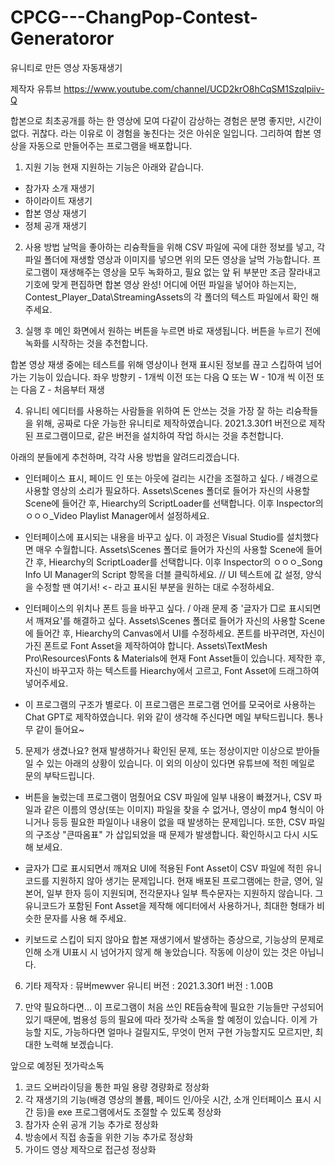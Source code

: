 # CPCG---ChangPop-Contest-Generatoror
유니티로 만든 영상 자동재생기

제작자 유튜브
https://www.youtube.com/channel/UCD2krO8hCqSM1Szqlpiiv-Q

합본으로 최초공개를 하는 한 영상에 모여 다같이 감상하는 경험은 분명 좋지만, 시간이 없다. 귀찮다. 라는 이유로 이 경험을 놓친다는 것은 아쉬운 일입니다.
그리하여 합본 영상을 자동으로 만들어주는 프로그램을 배포합니다.


1. 지원 기능
현재 지원하는 기능은 아래와 같습니다.
- 참가자 소개 재생기
- 하이라이트 재생기
- 합본 영상 재생기
- 정체 공개 재생기


2. 사용 방법
날먹을 좋아하는 리슝좍들을 위해 CSV 파일에 곡에 대한 정보를 넣고, 각 파일 폴더에 재생할 영상과 이미지를 넣으면 위의 모든 영상을 날먹 가능합니다.
프로그램이 재생해주는 영상을 모두 녹화하고, 필요 없는 앞 뒤 부분만 조금 잘라내고 기호에 맞게 편집하면 합본 영상 완성!
어디에 어떤 파일을 넣어야 하는지는, Contest_Player_Data\StreamingAssets의 각 폴더의 텍스트 파일에서 확인 해 주세요.


3. 실행 후
메인 화면에서 원하는 버튼을 누르면 바로 재생됩니다.
버튼을 누르기 전에 녹화를 시작하는 것을 추천합니다.

합본 영상 재생 중에는 테스트를 위해 영상이나 현재 표시된 정보를 끊고 스킵하여 넘어가는 기능이 있습니다.
좌우 방향키 - 1개씩 이전 또는 다음
Q 또는 W - 10개 씩 이전 또는 다음
Z - 처음부터 재생


4. 유니티 에디터를 사용하는 사람들을 위하여
돈 안쓰는 것을 가장 잘 하는 리슝좍들을 위해, 공짜로 다운 가능한 유니티로 제작하였습니다.
2021.3.30f1 버전으로 제작된 프로그램이므로, 같은 버전을 설치하여 작업 하시는 것을 추천합니다.

아래의 분들에게 추천하며, 각각 사용 방법을 알려드리겠습니다.

- 인터페이스 표시, 페이드 인 또는 아웃에 걸리는 시간을 조절하고 싶다. / 배경으로 사용할 영상의 소리가 필요하다.
  Assets\Scenes 폴더로 들어가 자신의 사용할 Scene에 들어간 후, Hiearchy의 ScriptLoader를 선택합니다.
  이후 Inspector의 ㅇㅇㅇ_Video Playlist Manager에서 설정하세요.
  
- 인터페이스에 표시되는 내용을 바꾸고 싶다.
  이 과정은 Visual Studio를 설치했다면 매우 수월합니다.
  Assets\Scenes 폴더로 들어가 자신의 사용할 Scene에 들어간 후, Hiearchy의 ScriptLoader를 선택합니다.
  이후 Inspector의 ㅇㅇㅇ_Song Info UI Manager의 Script 항목을 더블 클릭하세요.
  // UI 텍스트에 값 설정, 양식을 수정할 땐 여기서! <- 라고 표시된 부분을 원하는 대로 수정하세요.
 
- 인터페이스의 위치나 폰트 등을 바꾸고 싶다. / 아래 문제 중 '글자가 □로 표시되면서 깨져요'를 해결하고 싶다.
  Assets\Scenes 폴더로 들어가 자신의 사용할 Scene에 들어간 후, Hiearchy의 Canvas에서 UI를 수정하세요.
  폰트를 바꾸려면, 자신이 가진 폰트로 Font Asset을 제작하여야 합니다.
  Assets\TextMesh Pro\Resources\Fonts & Materials에 현재 Font Asset들이 있습니다.
  제작한 후, 자신이 바꾸고자 하는 텍스트를 Hiearchy에서 고르고, Font Asset에 드래그하여 넣어주세요.
    
- 이 프로그램의 구조가 별로다.
  이 프로그램은 프로그램 언어를 모국어로 사용하는 Chat GPT로 제작하였습니다.
  위와 같이 생각해 주신다면 메일 부탁드립니다. 통나무 같이 들어요~


5. 문제가 생겼나요?
현재 발생하거나 확인된 문제, 또는 정상이지만 이상으로 받아들일 수 있는 아래의 상황이 있습니다.
이 외의 이상이 있다면 유튜브에 적힌 메일로 문의 부탁드립니다.

- 버튼을 눌렀는데 프로그램이 멈췄어요
  CSV 파일에 일부 내용이 빠졌거나, CSV 파일과 같은 이름의 영상(또는 이미지) 파일을 찾을 수 없거나, 영상이 mp4 형식이 아니거나 등등
  필요한 파일이나 내용이 없을 때 발생하는 문제입니다.
  또한, CSV 파일의 구조상 "큰따옴표" 가 삽입되었을 때 문제가 발생합니다.
  확인하시고 다시 시도해 보세요.
  
- 글자가 □로 표시되면서 깨져요
  UI에 적용된 Font Asset이 CSV 파일에 적힌 유니코드를 지원하지 않아 생기는 문제입니다.
  현재 배포된 프로그램에는 한글, 영어, 일본어, 일부 한자 등이 지원되며,
  전각문자나 일부 특수문자는 지원하지 않습니다.
  그 유니코드가 포함된 Font Asset을 제작해 에디터에서 사용하거나, 최대한 형태가 비슷한 문자를 사용 해 주세요.

- 키보드로 스킵이 되지 않아요
  합본 재생기에서 발생하는 증상으로, 기능상의 문제로 인해 소개 UI표시 시 넘어가지 않게 해 놓았습니다.
  작동에 이상이 있는 것은 아닙니다.

6. 기타
제작자 : 뮤버mewver
유니티 버전 : 2021.3.30f1
버전 : 1.00B
   
8. 만약 필요하다면...
이 프로그램이 처음 쓰인 RE듬슝좍에 필요한 기능들만 구성되어 있기 때문에, 범용성 등의 필요에 따라 젓가락 소독을 할 예정이 있습니다.
이게 가능할 지도, 가능하다면 얼마나 걸릴지도, 무엇이 먼저 구현 가능할지도 모르지만, 최대한 노력해 보겠습니다.

앞으로 예정된 젓가락소독
1. 코드 오버라이딩을 통한 파일 용량 경량화로 정상화
2. 각 재생기의 기능(배경 영상의 볼륨, 페이드 인/아웃 시간, 소개 인터페이스 표시 시간 등)을 exe 프로그램에서도 조절할 수 있도록 정상화
3. 참가자 순위 공개 기능 추가로 정상화
4. 방송에서 직접 송출을 위한 기능 추가로 정상화
5. 가이드 영상 제작으로 접근성 정상화
